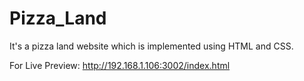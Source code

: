 # Pizza_Land
It's a pizza land website which is implemented using HTML and CSS.

For Live Preview: 
http://192.168.1.106:3002/index.html
